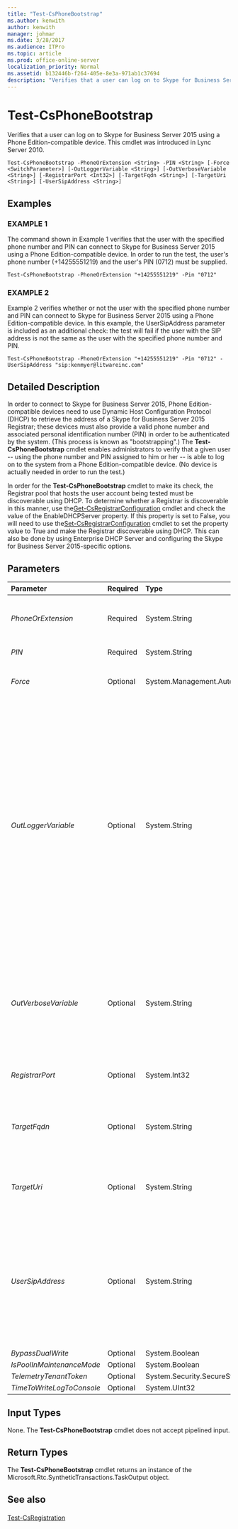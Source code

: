 ```yaml
---
title: "Test-CsPhoneBootstrap"
ms.author: kenwith
author: kenwith
manager: johmar
ms.date: 3/28/2017
ms.audience: ITPro
ms.topic: article
ms.prod: office-online-server
localization_priority: Normal
ms.assetid: b132446b-f264-405e-8e3a-971ab1c37694
description: "Verifies that a user can log on to Skype for Business Server 2015 using a Phone Edition-compatible device. This cmdlet was introduced in Lync Server 2010."
---
```


# Test-CsPhoneBootstrap
 
Verifies that a user can log on to Skype for Business Server 2015 using a Phone Edition-compatible device. This cmdlet was introduced in Lync Server 2010.
  
```
Test-CsPhoneBootstrap -PhoneOrExtension <String> -PIN <String> [-Force <SwitchParameter>] [-OutLoggerVariable <String>] [-OutVerboseVariable <String>] [-RegistrarPort <Int32>] [-TargetFqdn <String>] [-TargetUri <String>] [-UserSipAddress <String>]

```

## Examples

### EXAMPLE 1

The command shown in Example 1 verifies that the user with the specified phone number and PIN can connect to Skype for Business Server 2015 using a Phone Edition-compatible device. In order to run the test, the user's phone number (+14255551219) and the user's PIN (0712) must be supplied.
  
```
Test-CsPhoneBootstrap -PhoneOrExtension "+14255551219" -Pin "0712"
```

### EXAMPLE 2

Example 2 verifies whether or not the user with the specified phone number and PIN can connect to Skype for Business Server 2015 using a Phone Edition-compatible device. In this example, the UserSipAddress parameter is included as an additional check: the test will fail if the user with the SIP address is not the same as the user with the specified phone number and PIN.
  
```
Test-CsPhoneBootstrap -PhoneOrExtension "+14255551219" -Pin "0712" -UserSipAddress "sip:kenmyer@litwareinc.com"
```

## Detailed Description

In order to connect to Skype for Business Server 2015, Phone Edition-compatible devices need to use Dynamic Host Configuration Protocol (DHCP) to retrieve the address of a Skype for Business Server 2015 Registrar; these devices must also provide a valid phone number and associated personal identification number (PIN) in order to be authenticated by the system. (This process is known as "bootstrapping".) The **Test-CsPhoneBootstrap** cmdlet enables administrators to verify that a given user -- using the phone number and PIN assigned to him or her -- is able to log on to the system from a Phone Edition-compatible device. (No device is actually needed in order to run the test.)
  
In order for the **Test-CsPhoneBootstrap** cmdlet to make its check, the Registrar pool that hosts the user account being tested must be discoverable using DHCP. To determine whether a Registrar is discoverable in this manner, use the[Get-CsRegistrarConfiguration](get-csregistrarconfiguration.md) cmdlet and check the value of the EnableDHCPServer property. If this property is set to False, you will need to use the[Set-CsRegistrarConfiguration](set-csregistrarconfiguration.md) cmdlet to set the property value to True and make the Registrar discoverable using DHCP. This can also be done by using Enterprise DHCP Server and configuring the Skype for Business Server 2015-specific options.
  
## Parameters

|**Parameter**|**Required**|**Type**|**Description**|
|:-----|:-----|:-----|:-----|
| _PhoneOrExtension_ <br/> |Required  <br/> |System.String  <br/> |Telephone number or extension of the user account being tested. For example: -PhoneOrExt "+14255551219".  <br/> |
| _PIN_ <br/> |Required  <br/> |System.String  <br/> |PIN of the user account being tested.  <br/> |
| _Force_ <br/> |Optional  <br/> |System.Management.Automation.SwitchParameter  <br/> |Suppresses the display of any non-fatal error message that might occur when running the command.  <br/> |
| _OutLoggerVariable_ <br/> |Optional  <br/> |System.String  <br/> |When present, detailed output from running the cmdlet will be stored in the specified variable. This variable includes a pair of methods - ToHTML and ToXML - that can then be used to save that output to either an HTML or an XML file.  <br/> To store output in a logger variable named $TestOutput use the following syntax:  <br/>  `-OutLoggerVariable TestOutput` <br/> Note: Do not use prepend a $ character when specifying the variable name.To save the information stored in the logger variable to an HTML file, use a command similar to this:  <br/>  `$TestOutput.ToHTML() > C:\Logs\TestOutput.html` <br/> To save the information stored in the logger variable to an XML file, use a command similar to this:  <br/>  `$TestOutput.ToXML() > C:\Logs\TestOutput.xml` <br/> |
| _OutVerboseVariable_ <br/> |Optional  <br/> |System.String  <br/> |When present, detailed output from running the cmdlet will be stored in the specified variable. For example, to store output in a variable named $TestOutput use the following syntax:  <br/>  `-OutVerboseVariable TestOutput` <br/> Do not prepend a $ character when specifying the variable name.  <br/> |
| _RegistrarPort_ <br/> |Optional  <br/> |System.Int32  <br/> |SIP port used by the Registrar service. This parameter is not required if the Registrar uses the default port 5061.  <br/> |
| _TargetFqdn_ <br/> |Optional  <br/> |System.String  <br/> |Fully qualified domain name (FQDN) of the Registrar pool that hosts the user account to be tested. If not specified, then DHCP discovery will be used to locate the Registrar pool.  <br/> |
| _TargetUri_ <br/> |Optional  <br/> |System.String  <br/> |URL of the certificate provisioning service. If this parameter is not included, then the DHCP discovery will be used to locate the target URI.  <br/> |
| _UserSipAddress_ <br/> |Optional  <br/> |System.String  <br/> |SIP address for the user account used in the text; for example:  <br/>  `-UserSipAddress "sip:kenmyer@litwareinc.com"` <br/> The UserSipAddress parameter must reference the supplied phone number and PIN; the test will fail if the included phone number and PIN do not belong to the user specified by the UserSipAddress parameter. Note that the SIP address must include the "sip:" prefix.  <br/> |
| _BypassDualWrite_ <br/> |Optional  <br/> |System.Boolean  <br/> |PARAMVALUE: $true | $false  <br/> |
| _IsPoolInMaintenanceMode_ <br/> |Optional  <br/> |System.Boolean  <br/> |PARAMVALUE: $true | $false  <br/> |
| _TelemetryTenantToken_ <br/> |Optional  <br/> |System.Security.SecureString  <br/> |PARAMVALUE: SecureString  <br/> |
| _TimeToWriteLogToConsole_ <br/> |Optional  <br/> |System.UInt32  <br/> |PARAMVALUE: UInt32  <br/> |
   
## Input Types

None. The **Test-CsPhoneBootstrap** cmdlet does not accept pipelined input.
  
## Return Types

The **Test-CsPhoneBootstrap** cmdlet returns an instance of the Microsoft.Rtc.SyntheticTransactions.TaskOutput object.
  
## See also

#### 

[Test-CsRegistration](test-csregistration.md)

